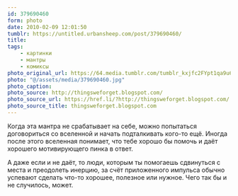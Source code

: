 ```yaml
---
id: 379690460
form: photo
date: 2010-02-09 12:01:50
tumblr: https://untitled.urbansheep.com/post/379690460/
title:
tags:
    - картинки
    - мантры
    - комиксы
photo_original_url: https://64.media.tumblr.com/tumblr_kxjfc2FYpt1qa9u6ko1_400.jpg
photo: "@/assets/media/379690460.jpg"
photo_caption:
photo_source: http://thingsweforget.blogspot.com/
photo_source_url: https://href.li/?http://thingsweforget.blogspot.com/
photo_source_title: thingsweforget.blogspot.com
---
```


<p>Когда эта мантра не срабатывает на себе, можно попытаться договориться со вселенной и начать подталкивать кого-то ещё. Иногда после этого вселенная понимает, что тебе хорошо бы помочь и даёт хорошего мотивирующего пинка в ответ.</p>

<p>А даже если и не даёт, то люди, которым ты помогаешь сдвинуться с места и преодолеть инерцию, за счёт приложенного импульса обычно успевают сделать что-то хорошее, полезное или нужное. Чего так бы и не случилось, может.</p>
